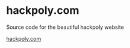 # hackpoly.com

Source code for the beautiful hackpoly website

[hackpoly.com](http://www.hackpoly.com)
